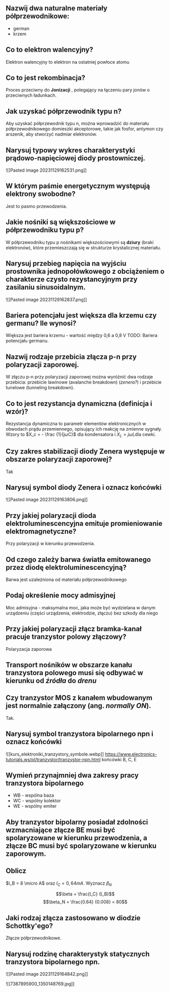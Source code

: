 ## Nazwij dwa naturalne materiały półprzewodnikowe:
- german
- krzem

## Co to elektron walencyjny?
Elektron walencyjny to elektron na ostatniej powłoce atomu

## Co to jest rekombinacja?
Proces przeciwny do **Jonizacji** , polegający na łączeniu pary jonów o przeciwnych ładunkach.

## Jak uzyskać półprzewodnik typu n?
Aby uzyskać półprzewodnik typu n, można wprowadzić do materiału półprzewodnikowego domieszki akceptorowe, takie jak fosfor, antymon czy arszenik, aby stworzyć nadmiar elektronów.

## Narysuj typowy wykres charakterystyki prądowo-napięciowej diody prostowniczej.

![[Pasted image 20231129162531.png]]

## W którym paśmie energetycznym występują elektrony swobodne?
Jest to pasmo przewodzenia.
## Jakie nośniki są większościowe w półprzewodniku typu p?
W półprzewodniku typu p nośnikami większościowymi są **dziury** (braki elektronów), które przemieszczają się w strukturze krystalicznej materiału.

## Narysuj przebieg napięcia na wyjściu prostownika jednopołówkowego z obciążeniem o charakterze czysto rezystancyjnym przy zasilaniu sinusoidalnym.
![[Pasted image 20231129162837.png]]

## Bariera potencjału jest większa dla krzemu czy germanu? Ile wynosi?
Większa jest bariera krzemu - wartość między 0,6 a 0,8 V
TODO: Bariera potencjału germanu.

## Nazwij rodzaje przebicia złącza p-n przy polaryzacji zaporowej.

W złączu p-n przy polaryzacji zaporowej można wyróżnić dwa rodzaje przebicia: przebicie lawinowe (avalanche breakdown) (*zenera?*) i przebicie tunelowe (tunneling breakdown).


## Co to jest rezystancja dynamiczna (definicja i wzór)?

Rezystancja dynamiczna to parametr elementów elektronicznych w obwodach prądu przemiennego, opisujący ich reakcję na zmienne sygnały. Wzory to $X_c = - \frac {1}{jωC}$  dla kondensatora i $X_L=jωL​$ dla cewki.


## Czy zakres stabilizacji diody Zenera występuje w obszarze polaryzacji zaporowej?
Tak

## Narysuj symbol diody Zenera i oznacz końcówki
![[Pasted image 20231129163806.png]]

## Przy jakiej polaryzacji dioda elektroluminescencyjna emituje promieniowanie elektromagnetyczne?
Przy polaryzacji w kierunku przewodzenia.

## Od czego zależy barwa światła emitowanego przez diodę elektroluminescencyjną?
Barwa jest uzależniona od materiału półprzewodnikowego


## Podaj określenie mocy admisyjnej
Moc admisyjna - maksymalna moc, jaka może być wydzielana w danym urządzeniu (części urządzenia, elektrodzie, złączu) bez szkody dla niego
## Przy jakiej polaryzacji złącz bramka-kanał pracuje tranzystor polowy złączowy?
Polaryzacja zaporowa

## Transport nośników w obszarze kanału tranzystora polowego musi się odbywać w kierunku od *źródła* do *drenu*

## Czy tranzystor MOS z kanałem wbudowanym jest normalnie załączony (ang. *normally ON*).
Tak.

## Narysuj symbol tranzystora bipolarnego npn i oznacz końcówki
![[kurs_elektroniki_tranzystory_symbole.webp]]
https://www.electronics-tutorials.ws/pl/tranzystor/tranzystor-npn.html 
końcówki B, C, E


## Wymień przynajmniej dwa zakresy pracy tranzystora bipolarnego
- WB - wspólna baza
- WC - wspólny kolektor
- WE - wspólny emiter

## Aby tranzystor bipolarny posiadał zdolności wzmacniające złącze BE musi być spolaryzowane w kierunku przewodzenia, a złącze BC musi być spolaryzowane w kierunku zaporowym.

## Oblicz
$I_B = 8 \micro A$ oraz $I_C = 0,64 mA$. Wyznacz $\beta_N$  

$$\beta = \frac{I_C} {I_B}$$
$$\beta_N = \frac{0.64} {0.008} = 80$$
## Jaki rodzaj złącza zastosowano w diodzie Schottky'ego?
Złącze półprzewodnikowe.

## Narysuj rodzinę charakterystyk statycznych tranzystora bipolarnego npn.

![[Pasted image 20231129164842.png]]

![[7387895900_1350148769.jpg]]



































